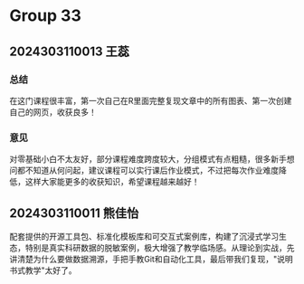 # Group 33


## 2024303110013 王蕊

### 总结

在这门课程很丰富，第一次自己在R里面完整复现文章中的所有图表、第一次创建自己的网页，收获良多！

### 意见

对零基础小白不太友好，部分课程难度跨度较大，分组模式有点粗糙，很多新手想问都不知道从何问起，建议课程可以实行课后作业模式，不过把每次作业难度降低，这样大家能更多的收获知识，希望课程越来越好！

## 2024303110011 熊佳怡
配套提供的开源工具包、标准化模板库和可交互式案例库，构建了沉浸式学习生态，特别是真实科研数据的脱敏案例，极大增强了教学临场感。从理论到实战，先讲清楚为什么要做数据溯源，手把手教Git和自动化工具，最后带我们复现，"说明书式教学"太好了。
